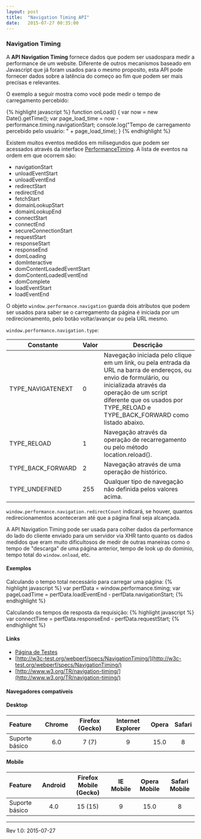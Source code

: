 ```yaml
---
layout: post
title:  "Navigation Timing API"
date:   2015-07-27 00:35:00
---
```

### Navigation Timing

A **API Navigation Timing** fornece dados que podem ser usadospara medir a performance de um website. Diferente de outros mecanismos baseado em Javascript que já foram usados para o mesmo proposito, esta API pode fornecer dados sobre a latência do começo ao fim que podem ser mais precisas e relevantes.

O exemplo a seguir mostra como você pode medir o tempo de carregamento percebido:

{% highlight javascript %}
function onLoad() { 
  var now = new Date().getTime();
  var page_load_time = now - performance.timing.navigationStart;
  console.log("Tempo de carregamento percebido pelo usuário: " + page_load_time);
}
{% endhighlight %}

Existem muitos eventos medidos em milisegundos que podem ser acessados através da interface [PerformanceTiming](https://developer.mozilla.org/en-US/docs/Web/API/PerformanceTiming). A lista de eventos na ordem em que ocorrem são:

* navigationStart
* unloadEventStart
* unloadEventEnd
* redirectStart
* redirectEnd
* fetchStart
* domainLookupStart
* domainLookupEnd
* connectStart
* connectEnd
* secureConnectionStart
* requestStart
* responseStart
* responseEnd
* domLoading
* domInteractive
* domContentLoadedEventStart
* domContentLoadedEventEnd
* domComplete
* loadEventStart
* loadEventEnd

O objeto `window.performance.navigation` guarda dois atributos que podem ser usados para saber se o carregamento da página é iniciada por um redirecionamento, pelo botão voltar/avançar ou pela URL mesmo.

`window.performance.navigation.type`:  

| Constante | Valor | Descrição |
| --------- | ----- | --------- |
| TYPE_NAVIGATENEXT | 0 | Navegação iniciada pelo clique em um link, ou pela entrada da URL na barra de endereços, ou envio de formulário, ou inicializada através da operação de um script diferente que os usados por TYPE_RELOAD e TYPE_BACK_FORWARD como listado abaixo. |
| TYPE_RELOAD | 1 | Navegação através da operação de recarregamento ou pelo método location.reload(). |
| TYPE_BACK_FORWARD | 2 | Navegação através de uma operação de histórico. |
| TYPE_UNDEFINED | 255 | Qualquer tipo de navegação não definida pelos valores acima. |  
  
  
`window.performance.navigation.redirectCount` indicará, se houver, quantos redirecionamentos aconteceram até que a página final seja alcançada.

A API Navigation Timing pode ser usada para colher dados da performance do lado do cliente enviado para um servidor via XHR tanto quanto os dados medidos que eram muito dificultosos de medir de outras maneiras como o tempo de "descarga" de uma página anterior, tempo de look up do dominio, tempo total do `window.onload`, etc.

#### Exemplos

Calculando o tempo total necessário para carregar uma página:
{% highlight javascript %}
var perfData = window.performance.timing; 
var pageLoadTime = perfData.loadEventEnd - perfData.navigationStart;
{% endhighlight %}

Calculando os tempos de resposta da requisição:
{% highlight javascript %}
var connectTime = perfData.responseEnd - perfData.requestStart;
{% endhighlight %}
  
  
#### Links
* [Página de Testes](http://webtimingdemo.appspot.com/)  
* [http://w3c-test.org/webperf/specs/NavigationTiming/](http://w3c-test.org/webperf/specs/NavigationTiming/)  
* [http://www.w3.org/TR/navigation-timing/](http://www.w3.org/TR/navigation-timing/)

#### Navegadores compatíveis

#### **Desktop**  
  
|Feature  | Chrome | Firefox (Gecko) | Internet Explorer | Opera | Safari |
|:--------|:------:|:---------------:|:-----------------:|:-----:|:------:|
| Suporte básico | 6.0 | 7 (7) | 9 | 15.0 | 8 |  
  
#### **Mobile**  
  
| Feature | Android | Firefox Mobile (Gecko) | IE Mobile | Opera Mobile | Safari Mobile |
|:--------|:-------:|:----------------------:|:---------:|:------------:|:-------------:|
| Suporte básico | 4.0 | 15 (15) | 9 | 15.0 | 8 |  

  
---
Rev 1.0: 2015-07-27